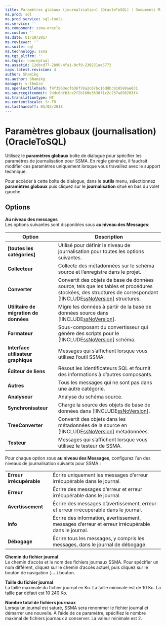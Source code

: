 ```yaml
---
title: Paramètres globaux (journalisation) (OracleToSQL) | Documents Microsoft
ms.prod: sql
ms.prod_service: sql-tools
ms.service: ''
ms.component: ssma-oracle
ms.custom: ''
ms.date: 01/19/2017
ms.reviewer: ''
ms.suite: sql
ms.technology: ssma
ms.tgt_pltfrm: ''
ms.topic: conceptual
ms.assetid: 12dbcd77-2b90-4fa1-9cf9-239231ea5773
caps.latest.revision: 4
author: Shamikg
ms.author: Shamikg
manager: v-thobro
ms.openlocfilehash: f9f3563ecfb36f78a2c07bc16ddbc810580ae631
ms.sourcegitcommit: 2ddc0bfb3ce2f2b160e3638f1c2c237a898263f4
ms.translationtype: HT
ms.contentlocale: fr-FR
ms.lasthandoff: 05/03/2018
---
```

# <a name="global-settings-logging-oracletosql"></a>Paramètres globaux (journalisation) (OracleToSQL)
Utilisez le **paramètres globaux** boîte de dialogue pour spécifier les paramètres de journalisation pour SSMA. En règle générale, il faudrait modifier ces paramètres uniquement lorsque vous travaillez avec le support technique.  
  
Pour accéder à cette boîte de dialogue, dans le **outils** menu, sélectionnez **paramètres globaux** puis cliquez sur le **journalisation** situé en bas du volet gauche.  
  
## <a name="options"></a>Options  
**Au niveau des messages**  
Les options suivantes sont disponibles sous **au niveau des Messages**:  
  
|Option| Description|  
|----------|---------------|  
|**[toutes les catégories]**|Utilisé pour définir le niveau de journalisation pour toutes les options suivantes.|  
|**Collecteur**|Collecte des métadonnées sur le schéma source et l’enregistre dans le projet.|  
|**Converter**|Convertit des objets de base de données source, tels que les tables et procédures stockées, des structures de correspondant [!INCLUDE[ssNoVersion](../../includes/ssnoversion_md.md)] structures.|  
|**Utilitaire de migration de données**|Migre les données à partir de la base de données source dans [!INCLUDE[ssNoVersion](../../includes/ssnoversion_md.md)].|  
|**Formateur**|Sous-composant du convertisseur qui génère des scripts pour le [!INCLUDE[ssNoVersion](../../includes/ssnoversion_md.md)] schéma.|  
|**Interface utilisateur graphique**|Messages qui s’affichent lorsque vous utilisez l’outil SSMA.|  
|**Éditeur de liens**|Résout les identificateurs SQL et fournit des informations à d’autres composants.|  
|**Autres**|Tous les messages qui ne sont pas dans une autre catégorie.|  
|**Analyseur**|Analyse du schéma source.|  
|**Synchronisateur**|Charge la source des objets de base de données dans [!INCLUDE[ssNoVersion](../../includes/ssnoversion_md.md)].|  
|**TreeConverter**|Convertit des objets dans les métadonnées de la source en [!INCLUDE[ssNoVersion](../../includes/ssnoversion_md.md)] métadonnées.|  
|**Testeur**|Messages qui s’affichent lorsque vous utilisez le testeur de SSMA.|  
  
Pour chaque option sous **au niveau des Messages**, configurez l’un des niveaux de journalisation suivants pour SSMA :  
  
|||  
|-|-|  
|**Erreur irrécupérable**|Écrire uniquement les messages d’erreur irrécupérable dans le journal.|  
|**Erreur**|Écrire des messages d’erreur et erreur irrécupérable dans le journal.|  
|**Avertissement**|Écrire des messages d’avertissement, erreur et erreur irrécupérable dans le journal.|  
|**Info**|Écrire des information, avertissement, messages d’erreur et erreur irrécupérable dans le journal.|  
|**Débogage**|Écrire tous les messages, y compris les messages, dans le journal de débogage.|  
  
**Chemin du fichier journal**  
Le chemin d’accès et le nom des fichiers journaux SSMA. Pour spécifier un nom différent, cliquez sur le chemin d’accès actuel, puis cliquez sur le bouton de navigation (**...** ) bouton.  
  
**Taille du fichier journal**  
La taille maximale du fichier journal en Ko. La taille minimale est de 10 Ko. La taille par défaut est 10 240 Ko.  
  
**Nombre total de fichiers journaux**  
Lorsqu’un journal est saturé, SSMA sera renommer le fichier journal et démarrer une nouvelle. À l’aide de ce paramètre, spécifiez le nombre maximal de fichiers journaux à conserver. La valeur minimale est 2.  
  
